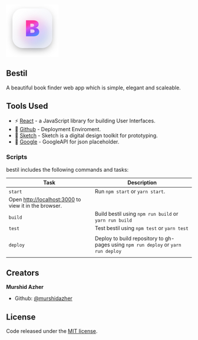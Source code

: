 
![bestil](https://github.com/murshidazher/bestil/blob/master/src/img/logo.png)


## Bestil
A beautiful book finder web app which is simple, elegant and scaleable.

## Tools Used
* :zap: [React](https://reactjs.org/) - a JavaScript library for building User Interfaces.
* :rocket: [Github](https://pages.github.com/) - Deployment Enviroment.
* :gem: [Sketch](https://www.sketch.com/) - Sketch is a digital design toolkit for prototyping.
* :page_with_curl: [Google](https://google.com) - GoogleAPI for json placeholder.


### Scripts

bestil includes the following commands and tasks:

| Task             | Description                                                                                                                                     |
| ---------------- | ----------------------------------------------------------------------------------------------------------------------------------------------- |
| `start`          | Run `npm start` or `yarn start`. 
                     Open [http://localhost:3000](http://localhost:3000) to view it in the browser.                                                                                                                             |
| `build`          | Build bestil using `npm run build` or `yarn run build`                                                                                                 |
| `test`   |  Test bestil using `npm test` or `yarn test`                           
                                   |
| `deploy` | Deploy to build repository to gh-pages using `npm run deploy` or `yarn run deploy` 
                            |


## Creators

**Murshid Azher**

- Github: [@murshidazher](https://github.com/murshidazher)

## License

Code released under the [MIT license](https://github.com/turretcss/turretcss/blob/master/LICENSE).



